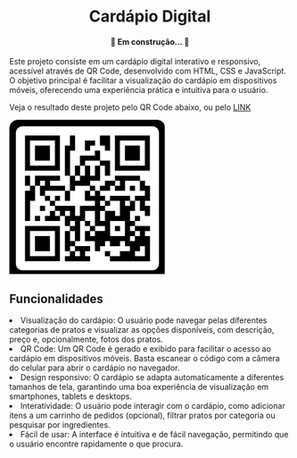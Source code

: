 <h1 align="center">Cardápio Digital</h1>

<h4 align="center"> 
	🚧  Em construção...  🚧
</h4>

Este projeto consiste em um cardápio digital interativo e responsivo, acessível através de QR Code, desenvolvido com HTML, CSS e JavaScript. O objetivo principal é facilitar a visualização do cardápio em dispositivos móveis, oferecendo uma experiência prática e intuitiva para o usuário.

Veja o resultado deste projeto pelo QR Code abaixo, ou pelo [LINK](https://cardapio-simbar.vercel.app/)

<img src="./src/assets/qrcode%20simbar.png" width="280" />

## Funcionalidades

<li>Visualização do cardápio: O usuário pode navegar pelas diferentes categorias de pratos e visualizar as opções disponíveis, com descrição, preço e, opcionalmente, fotos dos pratos.

<li>QR Code: Um QR Code é gerado e exibido para facilitar o acesso ao cardápio em dispositivos móveis. Basta escanear o código com a câmera do celular para abrir o cardápio no navegador.

<li>Design responsivo: O cardápio se adapta automaticamente a diferentes tamanhos de tela, garantindo uma boa experiência de visualização em smartphones, tablets e desktops.

<li>Interatividade: O usuário pode interagir com o cardápio, como adicionar itens a um carrinho de pedidos (opcional), filtrar pratos por categoria ou pesquisar por ingredientes.

<li>Fácil de usar: A interface é intuitiva e de fácil navegação, permitindo que o usuário encontre rapidamente o que procura.
